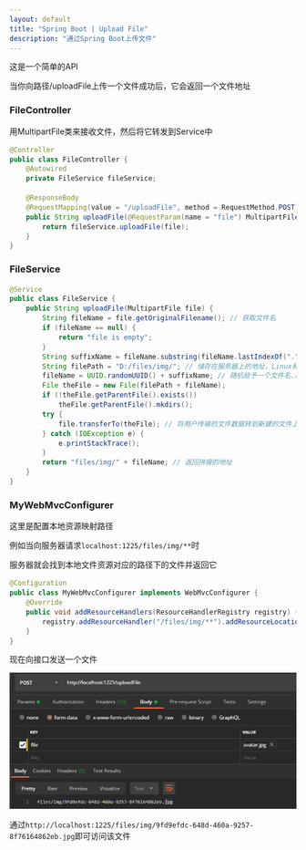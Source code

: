```yaml
---
layout: default
title: "Spring Boot | Upload File"
description: "通过Spring Boot上传文件"
---
```


这是一个简单的API

当你向路径/uploadFile上传一个文件成功后，它会返回一个文件地址

### FileController

用MultipartFile类来接收文件，然后将它转发到Service中

```java
@Controller
public class FileController {
    @Autowired
    private FileService fileService;

    @ResponseBody
    @RequestMapping(value = "/uploadFile", method = RequestMethod.POST)
    public String uploadFile(@RequestParam(name = "file") MultipartFile file) {
        return fileService.uploadFile(file);
    }
}
```

### FileService

```java
@Service
public class FileService {
    public String uploadFile(MultipartFile file) {
        String fileName = file.getOriginalFilename(); // 获取文件名
        if (fileName == null) {
            return "file is empty";
        }
        String suffixName = fileName.substring(fileName.lastIndexOf(".")); // 获取文件后缀名
        String filePath = "D:/files/img/"; // 储存在服务器上的地址，Linux和Windosw的路径不太一样，这里得注意
        fileName = UUID.randomUUID() + suffixName; // 随机给予一个文件名.后缀
        File theFile = new File(filePath + fileName); 
        if (!theFile.getParentFile().exists())
            theFile.getParentFile().mkdirs();
        try {
            file.transferTo(theFile); // 将用户传输的文件数据转到新建的文件上
        } catch (IOException e) {
            e.printStackTrace();
        }
        return "files/img/" + fileName; // 返回拼接的地址
    }
}
```

### MyWebMvcConfigurer

这里是配置本地资源映射路径

例如当向服务器请求`localhost:1225/files/img/**`时

服务器就会找到本地文件资源对应的路径下的文件并返回它

```java
@Configuration
public class MyWebMvcConfigurer implements WebMvcConfigurer {
    @Override
    public void addResourceHandlers(ResourceHandlerRegistry registry) {
        registry.addResourceHandler("/files/img/**").addResourceLocations("file:D:/files/img/");
    }
}
```

现在向接口发送一个文件

![image-20200729130631105](UploadFile.assets/image-20200729130631105.png)



通过`http://localhost:1225/files/img/9fd9efdc-648d-460a-9257-8f76164862eb.jpg`即可访问该文件
